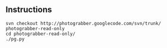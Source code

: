 ## Instructions ##
```
svn checkout http://photograbber.googlecode.com/svn/trunk/ photograbber-read-only
cd photograbber-read-only/
./pg.py
```